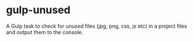 # gulp-unused
A Gulp task to check for unused files (jpg, png, css, js etc) in a project files and output them to the console.
